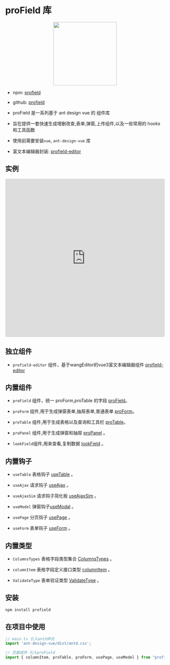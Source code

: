 # proField 库

<img src="https://article.biliimg.com/bfs/article/b2fca8e0d573c6c4b23f8dbefc656b3bb845a6f8.png" width="200" style="display: block;margin: 0 auto;">

- npm: [profield](https://www.npmjs.com/package/profield)

- github: [profield](https://github.com/ylw1997/profield)

- proField 是一系列基于 ant design vue 的 组件库

- 旨在提供一套快速生成增删改查,表单,弹窗,上传组件,以及一些常用的 hooks 和工具函数

- 使用前需要安装`vue`, `ant-design-vue` 库

- 富文本编辑器封装: [profield-editor](https://www.npmjs.com/package/profield-editor)

## 实例

<iframe src="https://codesandbox.io/embed/profield-7k8f4x?fontsize=14&hidenavigation=1&theme=dark"
     style="width:100%; height:500px; border:0; border-radius: 4px; overflow:hidden;"
     title="profield"
     allow="accelerometer; ambient-light-sensor; camera; encrypted-media; geolocation; gyroscope; hid; microphone; midi; payment; usb; vr; xr-spatial-tracking"
     sandbox="allow-forms allow-modals allow-popups allow-presentation allow-same-origin allow-scripts"
   ></iframe>

## 独立组件

- `profield-editor` 组件，基于wangEditor的vue3富文本编辑器组件 [profield-editor](https://www.npmjs.com/package/profield-editor)

## 内置组件

- `proField` 组件，统一 proForm,proTable 的字段 [proField](./proField.md)。

- `proForm` 组件,用于生成弹窗表单,抽屉表单,普通表单 [proForm](./proForm.md)。

- `proTable` 组件,用于生成表格以及查询和工具栏 [proTable](./proTable.md)。

- `proPanel` 组件,用于生成弹窗和抽屉 [proPanel](./proPanel.md) 。

- `lookField`组件,用来查看,复制数据 [lookField](./lookField.md) 。

## 内置钩子

- `useTable` 表格钩子 [useTable](./useTable.md) 。

- `useAjax` 请求钩子 [useAjax](./useAjax.md) 。

- `useAjaxSim` 请求钩子简化板 [useAjaxSim](./useAjax.md#useajaxsim-hook) 。

- `useModel` 弹窗钩子[useModal](./useModel.md) 。

- `usePage` 分页钩子 [usePage](./usePage.md) 。

- `useForm` 表单钩子 [useForm](./useForm.md) 。

## 内置类型

- `ColumnsTypes` 表格字段类型集合 [ColumnsTypes](./types.md#columnstypes) 。

- `columnItem` 表格字段定义接口类型 [columnItem](./types.md#columnitem) 。

- `ValidateType` 表单验证类型 [ValidateType](./types.md#validatetype) 。

## 安装

```bash
npm install profield
```

## 在项目中使用

```js
// main.ts 引入antd样式
import 'ant-design-vue/dist/antd.css';

// 页面组件 引入proField
import { columnItem, proTable, proForm, usePage, useModel } from "profield";
```
